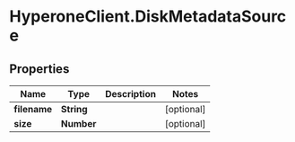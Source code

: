# HyperoneClient.DiskMetadataSource

## Properties

Name | Type | Description | Notes
------------ | ------------- | ------------- | -------------
**filename** | **String** |  | [optional] 
**size** | **Number** |  | [optional] 


